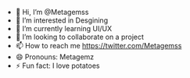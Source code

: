 - 👋 Hi, I’m @Metagemss
- 👀 I’m interested in Desgining
- 🌱 I’m currently learning UI/UX
- 💞️ I’m looking to collaborate on a project
- 📫 How to reach me https://twitter.com/Metagemss
- 😄 Pronouns: Metagemz
- ⚡ Fun fact: I love potatoes 

<!---
Metagemss/Metagemss is a ✨ special ✨ repository because its `README.md` (this file) appears on your GitHub profile.
You can click the Preview link to take a look at your changes.
--->
